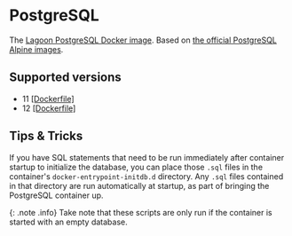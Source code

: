 # PostgreSQL

The [Lagoon PostgreSQL Docker image](https://github.com/uselagoon/lagoon-images/blob/main/images/postgres). Based on [the official PostgreSQL Alpine images](https://hub.docker.com/_/postgres).

## Supported versions

* 11 [\[Dockerfile\]](https://github.com/uselagoon/lagoon-images/blob/main/images/postgres/11.Dockerfile)
* 12 [\[Dockerfile\]](https://github.com/uselagoon/lagoon-images/blob/main/images/postgres/12.Dockerfile)

## Tips & Tricks

If you have SQL statements that need to be run immediately after container startup to initialize the database, you can place those `.sql` files in the container's `docker-entrypoint-initdb.d` directory. Any `.sql` files contained in that directory are run automatically at startup, as part of bringing the PostgreSQL container up.

{: .note .info}
Take note that these scripts are only run if the container is started with an empty database.
